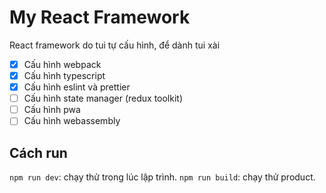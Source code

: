 # My React Framework

React framework do tui tự cấu hình, để dành tui xài

- [x] Cấu hình webpack
- [x] Cấu hình typescript
- [x] Cấu hình eslint và prettier
- [ ] Cấu hình state manager (redux toolkit)
- [ ] Cấu hình pwa
- [ ] Cấu hình webassembly

## Cách run

`npm run dev`: chạy thử trong lúc lập trình.
`npm run build`: chạy thử product.
